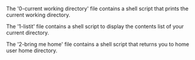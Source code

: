 The '0-current working directory' file contains a shell script that prints the current working directory.

The '1-listit' file contains a shell script to display the contents list of your current directory.

The '2-bring me home' file contains a shell script that returns you to home user home directory.

